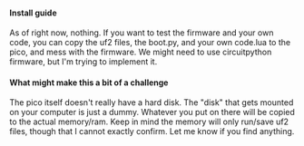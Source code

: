 #### Install guide
As of right now, nothing. If you want to test the firmware and your own code, you can copy the uf2 files, the boot.py, and your own code.lua to the pico, and mess with the firmware. We might need to use circuitpython firmware, but I'm trying to implement it.
####
#### What might make this a bit of a challenge
The pico itself doesn't really have a hard disk. The "disk" that gets mounted on your computer is just a dummy. Whatever you put on there will be copied to the actual memory/ram. Keep in mind the memory will only run/save uf2 files, though that I cannot exactly confirm. Let me know if you find anything. 
